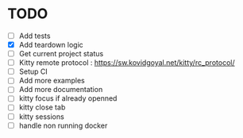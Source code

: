 # TODO

- [ ] Add tests
- [x] Add teardown logic
- [ ] Get current project status
- [ ] Kitty remote protocol : https://sw.kovidgoyal.net/kitty/rc_protocol/
- [ ] Setup CI
- [ ] Add more examples
- [ ] Add more documentation
- [ ] kitty focus if already openned
- [ ] kitty close tab
- [ ] kitty sessions
- [ ] handle non running docker
